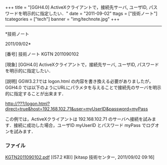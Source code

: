 ﻿+++
title = "[GGH4.0] ActiveXクライアントで，接続先サーバ, ユーザID, パスワードを明示的に指定したい．"
date = "2011-09-02"
ttags = ["技術ノート"]
tcategories = ["tech"]
banner = "img/technote.jpg"
+++

-----------------------------------------------------------------------------------------------------------------------------

*技術ノート

2011/09/02*


[番号]
技術ノート KGTN 2011090102

[現象]
[GGH4.0] ActiveXクライアントで，接続先サーバ, ユーザID,
パスワードを明示的に指定したい．

[説明]
GGW3.2.1では logon.html の内容を書き換える必要がありましたが， GGH4.0
では以下のようにURLにパラメタを与えることで接続先のサーバを明示的に指定することが出来ます．

<http://???/logon.html?direct=true&host=192.168.102.71&user=myUserID&password=myPass>

この例では，ActiveXクライアントは 192.168.102.71
のサーバへ接続を試みます．接続に成功した場合，ユーザID myUserID
とパスワード myPass でログオンを試みます．


### ファイル

 
 


[KGTN2011090102.pdf](http://techreport.kitasp.net/attachments/download/609/KGTN2011090102.pdf)
 [(57.2 KB)] [kitasp 技術センター, 2011/09/02
09:16]


 


 

